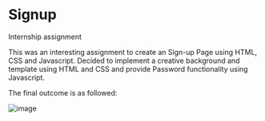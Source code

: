 # Signup
Internship assignment

This was an interesting assignment to create an Sign-up Page using HTML, CSS and Javascript. Decided to implement a 
creative background and template using HTML and CSS and provide Password functionality using Javascript.

The final outcome is as followed:

![image](https://user-images.githubusercontent.com/90406492/236398479-6b05d5ae-4d5d-4f75-a169-6656a3145da1.png)

